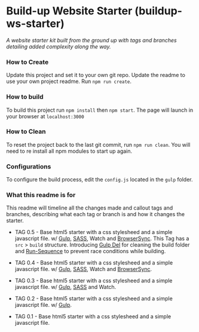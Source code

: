 # Build-up Website Starter (buildup-ws-starter)
_A website starter kit built from the ground up with tags and branches detailing added complexity along the way._

### How to Create
Update this project and set it to your own git repo. Update the readme to use your own project readme. Run `npm run create`. 

### How to build
To build this project run `npm install` then `npm start`. The page will launch in your browser at `localhost:3000`

### How to Clean
To reset the project back to the last git commit, run `npm run clean`. You will need to re install all npm modules to start up again.

### Configurations
To configure the build process, edit the `config.js` located in the `gulp` folder.

### What this readme is for
This readme will timeline all the changes made and callout tags and branches, describing what each tag or branch is and how it changes the starter.

- TAG 0.5 - Base html5 starter with a css stylesheed and a simple javascript file. w/
[Gulp](http://bit.ly/1gmLpeH),
[SASS](http://bit.ly/1NQO6Qw),
Watch and
[BrowserSync](http://bit.ly/1eEkTvZ).
This Tag has a `src` > `build` structure. Introducing [Gulp Del](http://bit.ly/1JP19n3) for cleaning the build folder and [Run-Sequence](http://bit.ly/1S8JCFy) to prevent race conditions while building.

- TAG 0.4 - Base html5 starter with a css stylesheed and a simple javascript file. w/
[Gulp](http://bit.ly/1gmLpeH),
[SASS](http://bit.ly/1NQO6Qw),
Watch and
[BrowserSync](http://bit.ly/1eEkTvZ).

- TAG 0.3 - Base html5 starter with a css stylesheed and a simple javascript file. w/
[Gulp](http://bit.ly/1gmLpeH),
[SASS](http://bit.ly/1NQO6Qw) and Watch.

- TAG 0.2 - Base html5 starter with a css stylesheed and a simple javascript file. w/
[Gulp](http://bit.ly/1gmLpeH).

- TAG 0.1 - Base html5 starter with a css stylesheed and a simple javascript file.